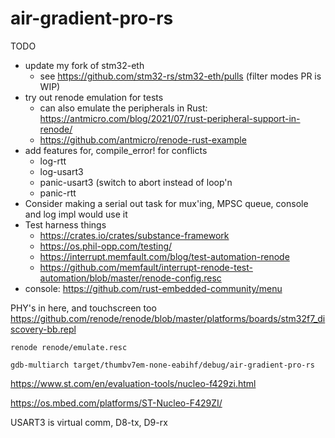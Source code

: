 # air-gradient-pro-rs

TODO
* update my fork of stm32-eth
  - see https://github.com/stm32-rs/stm32-eth/pulls (filter modes PR is WIP)
* try out renode emulation for tests
  - can also emulate the peripherals in Rust: https://antmicro.com/blog/2021/07/rust-peripheral-support-in-renode/
  - https://github.com/antmicro/renode-rust-example
* add features for, compile_error! for conflicts
  - log-rtt
  - log-usart3
  - panic-usart3 (switch to abort instead of loop'n
  - panic-rtt
* Consider making a serial out task for mux'ing, MPSC queue, console and log impl would use it
* Test harness things
  - https://crates.io/crates/substance-framework
  - https://os.phil-opp.com/testing/
  - https://interrupt.memfault.com/blog/test-automation-renode
  - https://github.com/memfault/interrupt-renode-test-automation/blob/master/renode-config.resc
* console: https://github.com/rust-embedded-community/menu


PHY's in here, and touchscreen too
https://github.com/renode/renode/blob/master/platforms/boards/stm32f7_discovery-bb.repl

```
renode renode/emulate.resc

gdb-multiarch target/thumbv7em-none-eabihf/debug/air-gradient-pro-rs
```


https://www.st.com/en/evaluation-tools/nucleo-f429zi.html

https://os.mbed.com/platforms/ST-Nucleo-F429ZI/

USART3 is virtual comm, D8-tx, D9-rx
